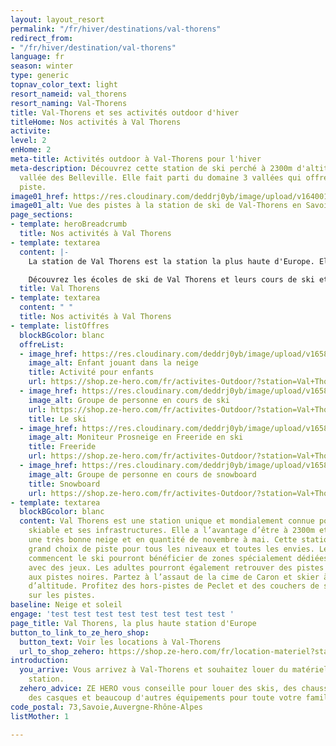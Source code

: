 ```yaml
---
layout: layout_resort
permalink: "/fr/hiver/destinations/val-thorens"
redirect_from:
- "/fr/hiver/destination/val-thorens"
language: fr
season: winter
type: generic
topnav_color_text: light
resort_nameid: val_thorens
resort_naming: Val-Thorens
title: Val-Thorens et ses activités outdoor d'hiver
titleHome: Nos activités à Val Thorens
activite: 
level: 2
enHome: 2
meta-title: Activités outdoor à Val-Thorens pour l'hiver
meta-description: Découvrez cette station de ski perché à 2300m d'altitude dans la
  vallée des Belleville. Elle fait parti du domaine 3 vallées qui offres 600km de
  piste.
image01_href: https://res.cloudinary.com/deddrj0yb/image/upload/v1640010902/website/resorts/val-thorens/joan-oger-CFntYTHRfRc-unsplash_qzraqh.jpg
image01_alt: Vue des pistes à la station de ski de Val-Thorens en Savoie, France
page_sections:
- template: heroBreadcrumb
  title: Nos activités à Val Thorens
- template: textarea
  content: |-
    La station de Val Thorens est la station la plus haute d'Europe. Elle est située à 2300m d'altitude. Cela permet d'avoir tout l'hiver une quantité de neige idéale pour toute la saison. Elle offre des infrastructures importantes et des remontées mécaniques dernière génération. Elue à de multiples reprises "Meilleure station du monde", les pistes seront destinées à tous les adeptes et tous les niveaux de ski. Située dans le domaine des 3 Vallées, vous pourrez parcourir 600 km de piste sans relâche. Son sommet de la Cime Caron culmine a 3200 m et vous permettra d'avoir des descentes de 1300 m de dénivelé négatif. Des descentes qui pourront bien vous faire travailler les cuisses. Vous trouverez de multiples espaces dédiés à toutes les pratiques et tous les niveaux. Passant d'un Familypark, au Bordercross, au Snowpark, une piste de luge et bien d'autre, il y aura toujours de quoi profiter.

    Découvrez les écoles de ski de Val Thorens et leurs cours de ski et de snowboard dans notre page : [**Ecole de ski à Val Thorens**](/fr/hiver/conseils/ecole-ski-val-thorens)
  title: Val Thorens
- template: textarea
  content: " "
  title: Nos activités à Val Thorens
- template: listOffres
  blockBGcolor: blanc
  offreList:
  - image_href: https://res.cloudinary.com/deddrj0yb/image/upload/v1658933180/website/winter/activites-club-enfants-ski-prosneige.jpg
    image_alt: Enfant jouant dans la neige
    title: Activité pour enfants
    url: https://shop.ze-hero.com/fr/activites-Outdoor/?station=Val+Thorens&calessonstype=all&catypegenderlistsummer=all&calessonsactivitytype=Activit%C3%A9+non+ski&start-date=
  - image_href: https://res.cloudinary.com/deddrj0yb/image/upload/v1658933182/website/winter/_S9C8402.jpg
    image_alt: Groupe de personne en cours de ski
    url: https://shop.ze-hero.com/fr/activites-Outdoor/?station=Val+Thorens&calessonstype=all&catypegenderlistsummer=all&calessonsactivitytype=Ski&start-date=
    title: Le ski
  - image_href: https://res.cloudinary.com/deddrj0yb/image/upload/v1658839133/website/winter/164359367_7995718387166229_3029293489305122895_n.jpg
    image_alt: Moniteur Prosneige en Freeride en ski
    title: Freeride
    url: https://shop.ze-hero.com/fr/activites-Outdoor/?station=Val+Thorens&calessonstype=all&catypegenderlistsummer=all&calessonsactivitytype=Hors+piste&start-date=
  - image_href: https://res.cloudinary.com/deddrj0yb/image/upload/v1658933183/website/winter/_S9C8824.jpg
    image_alt: Groupe de personne en cours de snowboard
    title: Snowboard
    url: https://shop.ze-hero.com/fr/activites-Outdoor/?station=Val+Thorens&calessonstype=all&catypegenderlistsummer=all&calessonsactivitytype=Snowboard&start-date=
- template: textarea
  blockBGcolor: blanc
  content: Val Thorens est une station unique et mondialement connue pour son domaine
    skiable et ses infrastructures. Elle a l’avantage d’être à 2300m et de garder
    une très bonne neige et en quantité de novembre à mai. Cette station offre un
    grand choix de piste pour tous les niveaux et toutes les envies. Les enfants qui
    commencent le ski pourront bénéficier de zones spécialement dédiées à l’apprentissage
    avec des jeux. Les adultes pourront également retrouver des pistes débutantes
    aux pistes noires. Partez à l’assaut de la cime de Caron et skier à plus de 3000m
    d’altitude. Profitez des hors-pistes de Peclet et des couchers de soleil magique
    sur les pistes.
baseline: Neige et soleil
engage: 'test test test test test test test test '
page_title: Val Thorens, la plus haute station d'Europe
button_to_link_to_ze_hero_shop:
  button_text: Voir les locations à Val-Thorens
  url_to_shop_zehero: https://shop.ze-hero.com/fr/location-materiel?station=val-thorens&equipmentslug=%2Flocation-ski&rental_quality=0&oldslug=%2Flocation-ski&subslug=%2Flocation-ski-adulte&start-date=30%2F11%2F2021&number_rental_days=1
introduction:
  you_arrive: Vous arrivez à Val-Thorens et souhaitez louer du matériel dans cette
    station.
  zehero_advice: ZE HERO vous conseille pour louer des skis, des chaussures de ski,
    des casques et beaucoup d'autres équipements pour toute votre famille
code_postal: 73,Savoie,Auvergne-Rhône-Alpes
listMother: 1

---
```

